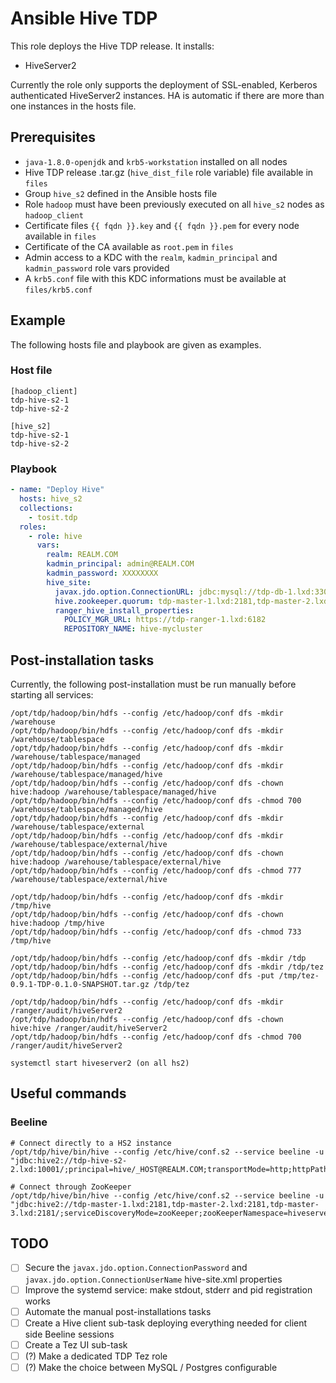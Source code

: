 # Ansible Hive TDP

This role deploys the Hive TDP release. It installs:

- HiveServer2

Currently the role only supports the deployment of SSL-enabled, Kerberos authenticated HiveServer2 instances. HA is automatic if there are more than one instances in the hosts file.

## Prerequisites

- `java-1.8.0-openjdk` and `krb5-workstation` installed on all nodes
- Hive TDP release .tar.gz (`hive_dist_file` role variable) file available in `files`
- Group `hive_s2` defined in the Ansible hosts file
- Role `hadoop` must have been previously executed on all `hive_s2` nodes as `hadoop_client`
- Certificate files `{{ fqdn }}.key` and `{{ fqdn }}.pem` for every node available in `files`
- Certificate of the CA available as `root.pem` in `files`
- Admin access to a KDC with the `realm`, `kadmin_principal` and `kadmin_password` role vars provided
- A `krb5.conf` file with this KDC informations must be available at `files/krb5.conf`

## Example

The following hosts file and playbook are given as examples.

### Host file

```
[hadoop_client]
tdp-hive-s2-1
tdp-hive-s2-2

[hive_s2]
tdp-hive-s2-1
tdp-hive-s2-2
```

### Playbook

```yaml
- name: "Deploy Hive"
  hosts: hive_s2
  collections:
    - tosit.tdp
  roles:
    - role: hive
      vars:
        realm: REALM.COM
        kadmin_principal: admin@REALM.COM
        kadmin_password: XXXXXXXX
        hive_site:
          javax.jdo.option.ConnectionURL: jdbc:mysql://tdp-db-1.lxd:3306/hive
          hive.zookeeper.quorum: tdp-master-1.lxd:2181,tdp-master-2.lxd:2181,tdp-master-3.lxd:2181
          ranger_hive_install_properties:
            POLICY_MGR_URL: https://tdp-ranger-1.lxd:6182
            REPOSITORY_NAME: hive-mycluster
```

## Post-installation tasks

Currently, the following post-installation must be run manually before starting all services:

```
/opt/tdp/hadoop/bin/hdfs --config /etc/hadoop/conf dfs -mkdir /warehouse
/opt/tdp/hadoop/bin/hdfs --config /etc/hadoop/conf dfs -mkdir /warehouse/tablespace
/opt/tdp/hadoop/bin/hdfs --config /etc/hadoop/conf dfs -mkdir /warehouse/tablespace/managed
/opt/tdp/hadoop/bin/hdfs --config /etc/hadoop/conf dfs -mkdir /warehouse/tablespace/managed/hive
/opt/tdp/hadoop/bin/hdfs --config /etc/hadoop/conf dfs -chown hive:hadoop /warehouse/tablespace/managed/hive
/opt/tdp/hadoop/bin/hdfs --config /etc/hadoop/conf dfs -chmod 700 /warehouse/tablespace/managed/hive
/opt/tdp/hadoop/bin/hdfs --config /etc/hadoop/conf dfs -mkdir /warehouse/tablespace/external
/opt/tdp/hadoop/bin/hdfs --config /etc/hadoop/conf dfs -mkdir /warehouse/tablespace/external/hive
/opt/tdp/hadoop/bin/hdfs --config /etc/hadoop/conf dfs -chown hive:hadoop /warehouse/tablespace/external/hive
/opt/tdp/hadoop/bin/hdfs --config /etc/hadoop/conf dfs -chmod 777 /warehouse/tablespace/external/hive

/opt/tdp/hadoop/bin/hdfs --config /etc/hadoop/conf dfs -mkdir /tmp/hive
/opt/tdp/hadoop/bin/hdfs --config /etc/hadoop/conf dfs -chown hive:hadoop /tmp/hive
/opt/tdp/hadoop/bin/hdfs --config /etc/hadoop/conf dfs -chmod 733 /tmp/hive

/opt/tdp/hadoop/bin/hdfs --config /etc/hadoop/conf dfs -mkdir /tdp
/opt/tdp/hadoop/bin/hdfs --config /etc/hadoop/conf dfs -mkdir /tdp/tez
/opt/tdp/hadoop/bin/hdfs --config /etc/hadoop/conf dfs -put /tmp/tez-0.9.1-TDP-0.1.0-SNAPSHOT.tar.gz /tdp/tez

/opt/tdp/hadoop/bin/hdfs --config /etc/hadoop/conf dfs -mkdir /ranger/audit/hiveServer2
/opt/tdp/hadoop/bin/hdfs --config /etc/hadoop/conf dfs -chown hive:hive /ranger/audit/hiveServer2
/opt/tdp/hadoop/bin/hdfs --config /etc/hadoop/conf dfs -chmod 700 /ranger/audit/hiveServer2

systemctl start hiveserver2 (on all hs2)
```

## Useful commands

### Beeline

```
# Connect directly to a HS2 instance
/opt/tdp/hive/bin/hive --config /etc/hive/conf.s2 --service beeline -u "jdbc:hive2://tdp-hive-s2-2.lxd:10001/;principal=hive/_HOST@REALM.COM;transportMode=http;httpPath=cliservice;ssl=true;sslTrustStore=/etc/ssl/certs/truststore.jks;trustStorePassword=$pass"

# Connect through ZooKeeper
/opt/tdp/hive/bin/hive --config /etc/hive/conf.s2 --service beeline -u "jdbc:hive2://tdp-master-1.lxd:2181,tdp-master-2.lxd:2181,tdp-master-3.lxd:2181/;serviceDiscoveryMode=zooKeeper;zooKeeperNamespace=hiveserver2;sslTrustStore=/etc/ssl/certs/truststore.jks;trustStorePassword=$pass"
```

## TODO

- [ ] Secure the `javax.jdo.option.ConnectionPassword` and `javax.jdo.option.ConnectionUserName` hive-site.xml properties
- [ ] Improve the systemd service: make stdout, stderr and pid registration works
- [ ] Automate the manual post-installations tasks
- [ ] Create a Hive client sub-task deploying everything needed for client side Beeline sessions
- [ ] Create a Tez UI sub-task
- [ ] (?) Make a dedicated TDP Tez role
- [ ] (?) Make the choice between MySQL / Postgres configurable
